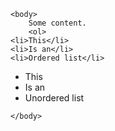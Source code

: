

    <body>
        Some content.
        <ol>
    <li>This</li>
    <li>Is an</li>
    <li>Ordered list</li>
</ol>
<ul>
    <li>This</li>
    <li>Is an</li>
    <li>Unordered list</li>
</ul>
       

    </body>
